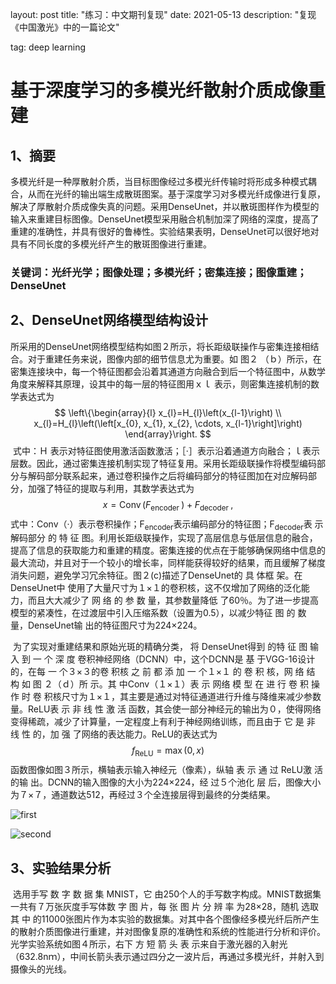 

layout: post
title: "练习：中文期刊复现"
date: 2021-05-13 
description: "复现《中国激光》中的一篇论文"

tag: deep learning

# 基于深度学习的多模光纤散射介质成像重建
## 1、摘要
​       多模光纤是一种厚散射介质，当目标图像经过多模光纤传输时将形成多种模式耦合，从而在光纤的输出端生成散斑图案。基于深度学习对多模光纤成像进行复原，解决了厚散射介质成像失真的问题。采用DenseUnet，并以散斑图样作为模型的输入来重建目标图像。DenseUnet模型采用融合机制加深了网络的深度，提高了重建的准确性，并具有很好的鲁棒性。实验结果表明，DenseUnet可以很好地对具有不同长度的多模光纤产生的散斑图像进行重建。
### 关键词：光纤光学；图像处理；多模光纤；密集连接；图像重建；DenseUnet

## 2、DenseUnet网络模型结构设计
​        所采用的DenseUnet网络模型结构如图２所示，将长距级联操作与密集连接相结合。对于重建任务来说，图像内部的细节信息尤为重要。如 图２ （ｂ）所示，在密集连接块中，每一个特征图都会沿着其通道方向融合到后一个特征图中，从数学角度来解释其原理，设其中的每一层的特征图用ｘｌ 表示，则密集连接机制的数学表达式为
$$
\left\{\begin{array}{l}
x_{l}=H_{l}\left(x_{l-1}\right) \\
x_{l}=H_{l}\left(\left[x_{0}, x_{1}, x_{2}, \cdots, x_{l-1}\right]\right)
\end{array}\right.
$$
​        式中：Ｈ 表示对特征图使用激活函数激活；［·］表示沿着通道方向融合；ｌ表示层数。因此，通过密集连接机制实现了特征复用。采用长距级联操作将模型编码部分与解码部分联系起来，通过卷积操作之后将编码部分的特征图加在对应解码部分，加强了特征的提取与利用，其数学表达式为
$$
x=\operatorname{Conv}\left(F_{\text {encoder }}\right)+F_{\text {decoder }},
$$
​        式中：Conv（·）表示卷积操作；F<sub>encoder</sub>表示编码部分的特征图；F<sub>decoder</sub>表 示 解码部分 的 特 征 图。利用长距级联操作，实现了高层信息与低层信息的融合，提高了信息的获取能力和重建的精度。密集连接的优点在于能够确保网络中信息的最大流动，并且对于一个较小的增长率，同样能获得较好的结果，而且缓解了梯度消失问题，避免学习冗余特征。图２(c)描述了DenseUnet的 具 体框 架。在 DenseUnet中 使用了大量尺寸为１×１的卷积核，这不仅增加了网络的泛化能力，而且大大减少了 网 络 的 参 数 量，其参数量降低 了60％。为了进一步提高模型的紧凑性，在过渡层中引入压缩系数（设置为0.5），以减少特征 图 的 数 量，DenseUnet输 出的特征图尺寸为224×224。

​       为了实现对重建结果和原始光斑的精确分类， 将 DenseUnet得到 的特 征 图 输 入 到 一 个 深 度 卷积神经网络（DCNN）中，这个DCNN是 基 于VGG-16设计的，在每 一 个３×３的卷 积核 之 前 都 添 加 一 个１×１ 的 卷 积 核，网 络 结 构 如 图 ２（ｄ）所 示。其 中Conv（１×１）表 示 网络 模 型 在 进 行 卷 积 操 作 时 卷 积核尺寸为１×１，其主要是通过对特征通道进行升维与降维来减少参数量。ReLU表 示 非 线 性 激 活 函数，其会使一部分神经元的输出为０，使得网络变得稀疏，减少了计算量，一定程度上有利于神经网络训练，而且由于 它 是 非 线 性 的，加 强 了网络的表达能力。ReLU的表达式为
$$
f_{\mathrm{ReLU}}=\max (0, x)
$$
​       函数图像如图３所示，横轴表示输入神经元（像素），纵轴 表 示 通 过 ReLU激 活 的输 出。DCNN的输入图像的大小为224×224，经 过５个池化 层 后，图像大小为７×７，通道数达512，再经过３个全连接层得到最终的分类结果。

![first](E:\个人博客\liu-jt.github.io\images\博客图片\first.png)

![second](E:\个人博客\liu-jt.github.io\images\博客图片\second.png)

## 3、实验结果分析

​        选用手写 数 字 数 据 集 MNIST，它 由250个人的手写数字构成。MNIST数据集一共有７万张灰度手写体数 字 图 片，每 张 图 片 分 辨 率 为28×28，随机 选取 其 中 的11000张图片作为本实验的数据集。对其中各个图像经多模光纤后所产生的散射介质图像进行重建，并对图像复原的准确性和系统的性能进行分析和评价。光学实验系统如图４所示，右下 方 短 箭 头 表 示来自于激光器的入射光（632.8nｍ），中间长箭头表示通过四分之一波片后，再通过多模光纤，并射入到摄像头的光线。



